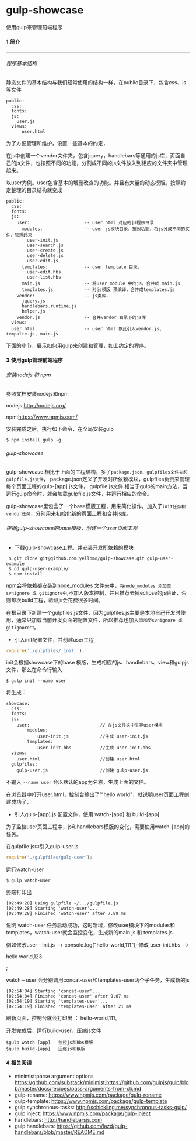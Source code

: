 # gulp-showcase
使用gulp来管理前端程序

#### 1.简介
***
###### 程序基本结构

静态文件的基本结构与我们经常使用的结构一样，在public目录下，包含css、js等文件

```
public:
  css:
  fonts:
  js:
    user.js	
  views: 
	  user.html
```
为了方便管理和维护，设置一些基本的约定，

在js中创建一个vendor文件夹，包含jquery，handlebars等通用的js库，页面自己的js文件，也按照不同的功能，分割成不同的js文件放入到相应的文件夹中管理起来。


以user为例。user包含基本的增删改查的功能。并且有大量的动态模版。按照约定整理的目录结构就变成

```
public:
  css:
  fonts:
  js:
    user:                     -- user.html 对应的js程序目录
      modules:                -- user js模块目录，按照功能，将js分成不同的文件，管理起来
        user-init.js
        user-search.js
        user-create.js
        user-delete.js
        user-edit.js
      templates:              -- user template 目录，
        user-edit.hbs
        user-list.hbs
      main.js                 -- 将user module 中的js，合并成 main.js
      templates.js            -- 对js模版 预编译，合并成templates.js
    vendor:                   -- js类库，
      jquery.js
      handlebars.runtime.js
      helper.js
    vendor.js                 -- 合并vendor 目录下的js库
  views: 
  user.html                   -- user.html 依此引入vendor.js, tempalte.js, main.js
```
下面的小节，展示如何用gulp来创建和管理，如上约定的程序。
#### 3.使用gulp管理前端程序

######  安装nodejs 和 npm
参照文档安装nodejs和npm

nodejs:http://nodejs.org/

npm:https://www.npmjs.com/

安装完成之后，执行如下命令，在全局安装gulp

```shell
$ npm install gulp -g
```


######   gulp-showcase
gulp-showcase 相比于上面的工程结构，多了```package.json、gulpfiles文件夹和 gulpfile.js文件```，
package.json定义了开发时所依赖模块，gulpfiles负责来管理每个页面工程的gulp-[app].js文件，
gulpfile.js文件 相当于gulp的main方法，当运行gulp命令时，就会加载gulpfile.js文件，并运行相应的命令。

gulp-showcase里包含了一个base模版工程，用来简化操作。加入了```init任务和vendor任务```，分别用来初始化新的页面工程和合并js库。

######   根据gulp-showcase的base模版，创建一个user页面工程
* 下载gulp-showcase工程。并安装开发所依赖的模块

```shell
 $ git clone git@github.com:yellomo/gulp-showcase.git gulp-user-example
 $ cd gulp-user-example/
 $ npm install
```

npm会将依赖都安装到node_modules 文件夹中，```将node_modules 添加至svnignore 或 gitignore中```,不加入版本控制，并且推荐去掉eclipse的js验证，否则每次build工程，验证js会花费很多时间。

在根目录下新建一个gulpfiles.js文件，因为gulpfiles.js主要是本地自己开发时使用，通常只加载当前开发页面的配置文件，所以推荐也加入```添加至svnignore 或 gitignore中```。


* 引入init配置文件，并创建user工程

```js
require('./gulpfiles/_init_');
```

init会根据showcase下的base 模版，生成相应的js、handlebars、view和gulpjs 文件，那么在命令行输入

```shell
$ gulp init --name user
```

将生成：

```
showcase:
  css:
  fonts:
  js:
    user:							// 在js文件夹中生存user模块
    	modules:
    		user-init.js			//生成 user-init.js
    	templates:
    		user-init.hbs			//生成 user-init.hbs
  views: 
	user.html						//创建 user.html
  gulpfiles:
  	gulp-user.js					//创建 gulp-user.js

```
不输入 ```--name user``` 会以默认的app为名称，生成上面的文件。

在浏览器中打开user.html，控制台输出了'"hello world"，就说明user页面工程创建成功了，


* 引人gulp-[app].js 配置文件，使用 watch-[app] 和 build-[app]

为了监控user页面工程中，js和handlebars模版的变化，需要使用watch-[app]的任务。

在gulpfile.js中引入gulp-user.js

```js
require('./gulpfiles/gulp-user');
```

运行watch-user

```shell
$ gulp watch-user
```

终端打印出

```
[02:49:28] Using gulpfile ~/.../gulpfile.js
[02:49:28] Starting 'watch-user'...
[02:49:28] Finished 'watch-user' after 7.89 ms
```

说明 watch-user 任务启动成功，这时新增，修改user模块下的modules和templates，watch-user就会监控变化，生成新的main.js 和 templates.js.

例如修改user－init.js --> console.log("hello-world,111");
修改 user-init.hbs --> <p>hello world,123</p>;

watch－user 会分别调用concat-user和templates-user两个子任务，生成新的js

```
[02:54:04] Starting 'concat-user'...
[02:54:04] Finished 'concat-user' after 9.07 ms
[02:54:19] Starting 'templates-user'...
[02:54:19] Finished 'templates-user' after 21 ms
```

刷新页面，控制台就会打印出 ： hello-world,111。


开发完成后，运行build-user，压缩js文件

```
$gulp watch-[app]   监控js和hbs模版
$gulp build-[app]   压缩js和模版
```



#### 4.相关阅读
* minimist:parse argument options		https://github.com/substack/minimist;https://github.com/gulpjs/gulp/blob/master/docs/recipes/pass-arguments-from-cli.md
* gulp-rename:		https://www.npmjs.com/package/gulp-rename
* gulp-template:		https://www.npmjs.com/package/gulp-template
* gulp synchronous-tasks: http://schickling.me/synchronous-tasks-gulp/
* gulp inject:	https://www.npmjs.com/package/gulp-inject
* handlebars: http://handlebarsjs.com
* gulp handlebars: https://github.com/lazd/gulp-handlebars/blob/master/README.md


